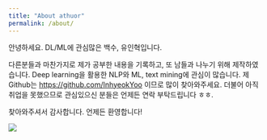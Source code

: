 ```yaml
---
title: "About athuor"
permalink: /about/
---
```


안녕하세요. DL/ML에 관심많은 백수, 유인혁입니다. 

다른분들과 마찬가지로 제가 공부한 내용을 기록하고, 또 남들과 나누기 위해 제작하였습니다. Deep learning을 활용한 NLP와 ML, text mining에 관심이 많습니다. 제 Github는 https://github.com/InhyeokYoo 이므로 많이 찾아와주세요. 더불어 아직 취업을 못했으므로 관심있으신 분들은 언제든 연락 부탁드립니다 ㅎㅎ.

찾아와주셔서 감사합니다. 언제든 환영합니다!

![]({{site.url}}{{site.baseurl}}/assets/images/bio-photo-keyboard.jpg)


